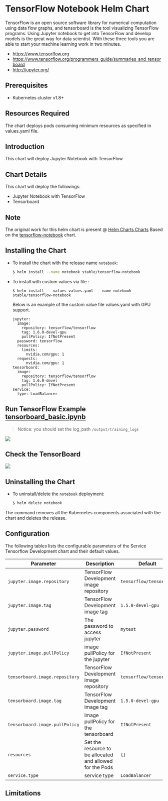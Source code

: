 # TensorFlow Notebook Helm Chart

TensorFlow is an open source software library for numerical computation using data flow graphs, and tensorboard is the tool visualizing TensorFlow programs. Using Jupyter notebook to get into TensorFlow and develop models is the great way for data scientist. With these three tools you are able to start your machine learning work in two minutes.

-  https://www.tensorflow.org
-  https://www.tensorflow.org/programmers_guide/summaries_and_tensorboard
-  http://jupyter.org/

## Prerequisites

- Kubernetes cluster v1.8+ 

## Resources Required

The chart deploys pods consuming minimum resources as specified in values.yaml file.

## Introduction

This chart will deploy Jupyter Notebook with TensorFlow

## Chart Details

This chart will deploy the followings:

- Jupyter Notebook with TensorFlow
- Tensorboard

## Note
The original work for this helm chart is present @ [Helm Charts Charts]( https://github.com/helm/charts) Based on the [tensorflow-notebook]( https://github.com/helm/charts/tree/master/stable/tensorflow-notebook) chart.

## Installing the Chart

* To install the chart with the release name `notebook`:

  ```bash
  $ helm install --name notebook stable/tensorflow-notebook
  ```

* To install with custom values via file :
  
  ```
  $ helm install  --values values.yaml  --name notebook  stable/tensorflow-notebook
  ```
  
  Below is an example of the custom value file values.yaml with GPU support.
  
  ```
  jupyter:
    image:
      repository: tensorflow/tensorflow
      tag: 1.6.0-devel-gpu
      pullPolicy: IfNotPresent
    password: tensorflow
    resources:
      limits:
        nvidia.com/gpu: 1
    requests:
        nvidia.com/gpu: 1
  tensorboard: 
    image:   
      repository: tensorflow/tensorflow
      tag: 1.6.0-devel
      pullPolicy: IfNotPresent
  service:
    type: LoadBalancer
  ```


## Run TensorFlow Example [tensorboard_basic.ipynb](https://github.com/cheyang/TensorFlow-Examples/blob/master/notebooks/4_Utils/tensorboard_basic.ipynb)

> Notice: you should set the log_path  `/output/training_logs`

![](jupyter.jpg)

## Check the TensorBoard

![](tensorboard.jpg)

## Uninstalling the Chart

* To uninstall/delete the `notebook` deployment:

	```bash
	$ helm delete notebook
	```

The command removes all the Kubernetes components associated with the chart and deletes the release.

## Configuration

The following tables lists the configurable parameters of the Service Tensorflow Development
chart and their default values.

| Parameter | Description | Default |
|-----------|-------------|---------|
| `jupyter.image.repository` | TensorFlow Development image repository | `tensorflow/tensorflow` |
| `jupyter.image.tag` | TensorFlow Development image tag | `1.5.0-devel-gpu` |
| `jupyter.password` | The password to access jupyter | `mytest` |
| `jupyter.image.pullPolicy` | image pullPolicy for the  jupyter | `IfNotPresent` |
| `tensorboard.image.repository` | TensorFlow Development image repository | `tensorflow/tensorflow` |
| `tensorboard.image.tag` | TensorFlow Development image tag | `1.5.0-devel-gpu` |
| `tensorboard.image.pullPolicy` | image pullPolicy for the  tensorboard | `IfNotPresent` |
| `resources` | Set the resource to be allocated and allowed for the Pods | `{}` |
| `service.type` | service type | `LoadBalancer` |

## Limitations
